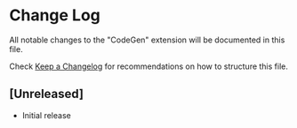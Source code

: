 # Change Log

All notable changes to the "CodeGen" extension will be documented in this file.

Check [Keep a Changelog](http://keepachangelog.com/) for recommendations on how to structure this file.

## [Unreleased]

- Initial release